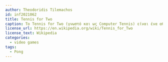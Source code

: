 ```yaml
---
author: Theodoridis Tilemachos
id: inf2021062
title: Tennis for Two
caption: Το Tennis for Two (γνωστό και ως Computer Tennis) είναι ένα αθλητικό βιντεοπαιχνίδι που προσομοιώνει ένα παιχνίδι τένις και ήταν ένα από τα πρώτα παιχνίδια που αναπτύχθηκαν στην πρώιμη ιστορία των βιντεοπαιχνιδιών. Ο Αμερικανός φυσικός William Higinbotham σχεδίασε το παιχνίδι το 1958 για προβολή στην ετήσια δημόσια έκθεση του Εθνικού Εργαστηρίου Brookhaven, αφού έμαθε ότι ο αναλογικός υπολογιστής Donner Model 30 του κυβερνητικού ερευνητικού ιδρύματος μπορούσε να προσομοιώσει τροχιές με αντίσταση ανέμου. Σχεδίασε το παιχνίδι μέσα σε λίγες ώρες, μετά από τις οποίες μαζί με τον τεχνικό Robert V. Dvorak το κατασκεύασαν σε διάστημα τριών εβδομάδων. Το παιχνίδι εμφανιζόταν σε παλμογράφο και παίχτηκε με δύο προσαρμοσμένα χειριστήρια αλουμινίου. Τα γραφικά του δείχνουν μια αναπαράσταση ενός γηπέδου τένις που φαίνεται από το πλάι και οι παίκτες προσαρμόζουν τη γωνία των βολών τους με ένα πόμολο στο χειριστήριο τους και προσπαθούν να χτυπήσουν την μπάλα πάνω από το δίχτυ πατώντας ένα κουμπί.
license_url: https://en.wikipedia.org/wiki/Tennis_for_Two
license_text: Wikipedia
categories:
  - video games
tags:
  - Pong
---
```

